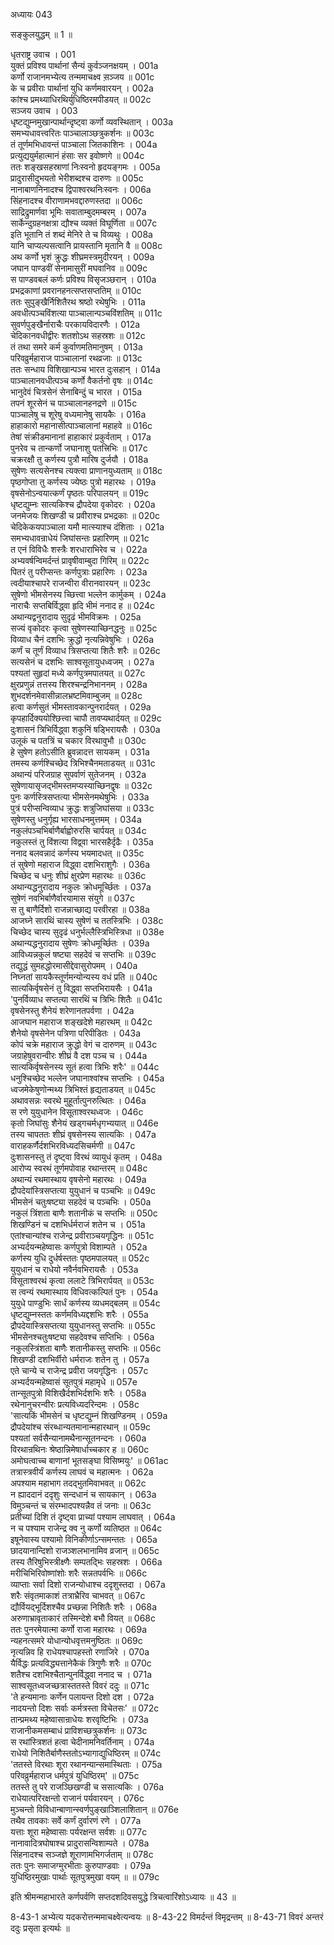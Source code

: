 अध्यायः 043

सङ्कुलयुद्धम् ॥ 1 ॥

धृतराष्ट्र उवाच ।	001  
युक्तं प्रविश्य पार्थानां सैन्यं कुर्वञ्जनक्षयम् ।	001a  
कर्णो राजानमभ्येत्य तन्ममाचक्ष्व स़ञ्जय ॥	001c  
के च प्रवीराः पार्थानां युधि कर्णमवारयन् ।	002a  
कांश्च प्रमथ्याधिरथिर्युधिष्ठिरमपीडयत् ॥	002c  
सञ्जय उवाच ।	003  
धृष्टद्युम्नमुखान्पार्थान्दृष्ट्वा कर्णो व्यवस्थितान् ।	003a  
समभ्यधावत्त्वरितः पाञ्चालाञ्छत्रुकर्शनः ॥	003c  
तं तूर्णमभिधावन्तं पाञ्चाला जितकाशिनः ।	004a  
प्रत्युद्ययुर्महात्मानं हंसाः सर इवोष्णगे ॥	004c  
ततः शङ्खसहस्राणां निःस्वनो हृदयङ्गमः ।	005a  
प्रादुरासीदुभयतो भेरीशब्दश्च दारुणः ॥	005c  
नानाबाणनिनादश्च द्विपाश्वरथनिःस्वनः ।	006a  
सिंहनादश्च वीराणामभवद्दारुणस्तदा ॥	006c  
साद्रिद्रुमार्णवा भूमिः सवाताम्बुदमम्बरम् ।	007a  
सार्केन्दुग्रहनक्षत्रा द्यौश्च व्यक्तं विघूर्णिता ॥	007c  
इति भूतानि तं शब्दं मेनिरे ते च विव्यथुः ।	008a  
यानि चाप्यल्पसत्वानि प्रायस्तानि मृतानि वै ॥	008c  
अथ कर्णो भृशं क्रुद्धः शीघ्रमस्त्रमुदीरयन् ।	009a  
जघान पाण्डवीं सेनामासुरीं मघवानिव ॥	009c  
स पाण्डवबलं कर्णः प्रविश्य विसृजञ्छरान् ।	010a  
प्रभद्रकाणां प्रवरानहनत्सप्तसप्ततिम् ॥	010c  
ततः सुपुङ्खैर्निशितैरथ श्रष्ठो रथेषुभिः ।	011a  
अवधीत्पञ्चविंशत्या पाञ्चालान्पञ्चविंशतिम् ॥	011c  
सुवर्णपुङ्खैर्नाराचैः परकायविदारणैः ।	012a  
चेदिकानवधीद्वीरः शतशोऽथ सहस्रशः ॥	012c  
तं तथा समरे कर्म कुर्वाणमतिमानुषम् ।	013a  
परिवव्रुर्महाराज पाञ्चालानां रथव्रजाः ॥	013c  
ततः सन्धाय विशिखान्पञ्च भारत दुःसहान् ।	014a  
पाञ्चालानवधीत्पञ्च कर्णो वैकर्तनो वृषः ॥	014c  
भानुदेवं चित्रसेनं सेनाबिन्दुं च भारत ।	015a  
तपनं शूरसेनं च पाञ्चालानहनद्रणे ॥	015c  
पाञ्चालेषु च शूरेषु वध्यमानेषु सायकैः ।	016a  
हाहाकारो महानासीत्पाञ्चालानां महाहवे ॥	016c  
तेषां संक्रीडमानानां हाहाकारं प्रकुर्वताम् ।	017a  
पुनरेव च तान्कर्णो जघानाशु पतत्त्रिभिः ॥	017c  
चक्ररक्षौ तु कर्णस्य पुत्रौ मारिष दुर्जयौ ।	018a  
सुषेणः सत्यसेनश्च त्यक्त्वा प्राणानयुध्यताम् ॥	018c  
पृष्ठगोप्ता तु कर्णस्य ज्येष्ठः पुत्रो महारथः ।	019a  
वृषसेनोऽन्वयात्कर्णं पृष्ठतः परिपालयन् ॥	019c  
धृष्टद्युम्नः सात्यकिश्च द्रौपदेया वृकोदरः ।	020a  
जनमेजयः शिखण्डी च प्रवीराश्च प्रभद्रकाः ॥	020c  
चेदिकेकयपाञ्चाला यमौ मात्स्याश्च दंशिताः ।	021a  
समभ्यधावन्राधेयं जिघांसन्तः प्रहारिणम् ॥	021c  
त एनं विविधैः शस्त्रैः शरधाराभिरेव च ।	022a  
अभ्यवर्षन्विमर्दन्तं प्रावृषीवाम्बुदा गिरिम् ॥	022c  
पितरं तु परीप्सन्तः कर्णपुत्राः प्रहारिणः ।	023a  
त्वदीयाश्चापरे राजन्वीरा वीरानवारयन् ॥	023c  
सुषेणो भीमसेनस्य च्छित्त्वा भल्लेन कार्मुकम् ।	024a  
नाराचैः सप्तबिर्विद्ध्वा हृदि भीमं ननाद ह ॥	024c  
अथान्यद्वनुरादाय सुदृढं भीमविक्रमः ।	025a  
सज्यं वृकोदरः कृत्वा सुषेणस्याच्छिनद्धनुः ॥	025c  
विव्याध चैनं दशभिः क्रुद्धो नृत्यन्निवेषुभिः ।	026a  
कर्णं च तूर्णं विव्याध त्रिसप्तत्या शितैः शरैः ॥	026c  
सत्यसेनं च दशभिः साश्वसूतायुधध्वजम् ।	027a  
पश्यतां सुहृदां मध्ये कर्णपुत्रमपातयत् ॥	027c  
क्षुरप्रणुन्नं तत्तस्य शिरश्चन्द्रनिभाननम् ।	028a  
शुभदर्शनमेवासीन्नालभ्रष्टमिवाम्बुजम् ॥	028c  
हत्वा कर्णसुतं भीमस्तावकान्पुनरार्दयत् ।	029a  
कृपहार्दिक्ययोश्छित्त्वा चापौ तावप्यथार्दयत् ॥	029c  
दुःशासनं त्रिभिर्विद्ध्वा शकुनिं षड्भिरायसैः ।	030a  
उलूकं च पतत्रिं च चकार विरथावुभौ ॥	030c  
हे सुषेण हतोऽसीति ब्रुवन्नादत्त सायकम् ।	031a  
तमस्य कर्णश्चिच्छेद त्रिभिश्चैनमताडयत् ॥	031c  
अथान्यं परिजग्राह सुपर्वाणं सुतेजनम् ।	032a  
सुषेणायासृजद्भीमस्तमप्यस्याच्छिनद्वृषः ॥	032c  
पुनः कर्णस्त्रिसप्तत्या भीमसेनमथेषुभिः ।	033a  
पुत्रं परीप्सन्विव्याध क्रुद्धः शत्रुजिघांसया ॥	033c  
सुषेणस्तु धनुर्गृह्य भारसाधनमुत्तमम् ।	034a  
नकुलंपञ्चभिर्बाणैर्बाह्वोरुरसि चार्पयत् ॥	034c  
नकुलस्तं तु विंशत्या विद्व्वा भारसहैर्दृढैः ।	035a  
ननाद बलवन्नादं कर्णस्य भयमादधत् ॥	035c  
तं सुषेणो महाराज विद्ध्वा दशभिराशुगैः ।	036a  
चिच्छेद च धनुः शीघ्रं क्षुरप्रेण महारथः ॥	036c  
अथान्यद्धनुरादाय नकुलः क्रोधमूर्च्छितः ।	037a  
सुषेणं नवभिर्बाणैर्वारयामास संयुगे ॥	037c  
स तु बाणैर्दिशो राजन्नाच्छाद्य परवीरहा ॥	038a  
आजघ्ने सारथिं चास्य सुषेणं च ततस्त्रिभिः ।	038c  
चिच्छेद चास्य सुदृढं धनुर्भल्लैस्त्रिभिस्त्रिधा ॥	038e  
अथान्यद्धनुरादाय सुषेणः क्रोधमूर्च्छितः ।	039a  
आविध्यन्नकुलं षष्ट्या सहदेवं च सप्तभिः ॥	039c  
तद्युद्धं सुमहद्धोरमासीद्देवासुरोपमम् ।	040a  
निघ्नतां सायकैस्तूर्णमन्योन्यस्य वधं प्रति ॥	040c  
सात्यकिर्वृषसेनं तु विद्ध्वा सप्तभिरायसैः ।	041a  
\'पुनर्विव्याध सप्तत्या सारथिं च त्रिभिः शितैः ॥	041c  
वृषसेनस्तु शैनेयं शरेणानतपर्वणा ।	042a  
आजघान महाराज शङ्खदेशे महारथम् ॥	042c  
शैनेयो वृषसेनेन पत्रिणा परिपीडितः ।	043a  
कोपं चक्रे महाराज क्रुद्धो वेगं च दारुणम् ॥	043c  
जग्राहेषुवरान्वीरः शीघ्रं वै दश पञ्च च ।	044a  
सात्यकिर्वृषसेनस्य सूतं हत्वा त्रिभिः शरैः\' ॥	044c  
धनुश्चिच्छेद भल्लेन जघानाश्वांश्च सप्तभिः ।	045a  
ध्वजमेकेषुणोन्मथ्य त्रिभिश्तं हृद्यताडयत् ॥	045c  
अथावसन्नः स्वरथे मुहूर्तात्पुनरुत्थितः ।	046a  
स रणे युयुधानेन विसूताश्वरथध्वजः ।	046c  
कृतो जिघांसुः शैनेयं खड्गचर्मधृगभ्ययात् ॥	046e  
तस्य चापततः शीघ्रं वृषसेनस्य सात्यकिः ।	047a  
वाराहकर्णैर्दशभिरविध्यदसिचर्मणी ॥	047c  
दुःशासनस्तु तं दृष्ट्वा विरथं व्यायुधं कृतम् ।	048a  
आरोप्य स्वरथं तूर्णमपोवाह रथान्तरम् ॥	048c  
अथान्यं रथमास्थाय वृषसेनो महारथः ।	049a  
द्रौपदेयांस्त्रिसप्तत्या युयुधानं च पञ्चभिः ॥	049c  
भीमसेनं चतुःषष्ट्या सहदेवं च पञ्चभिः ।	050a  
नकुलं त्रिंशता बाणैः शतानीकं च सप्तभिः ॥	050c  
शिखण्डिनं च दशभिर्धर्मराजं शतेन च ।	051a  
एतांश्चान्यांश्च राजेन्द्र प्रवीराञ्चयगृद्धिनः ॥	051c  
अभ्यर्दयन्महेष्वासः कर्णपुत्रो विशाम्पते ।	052a  
कर्णस्य युधि दुर्धर्षस्ततः पृष्ठमपालयत् ॥	052c  
युयुधानं च राधेयो नवैर्नवभिरायसैः ।	053a  
विसूताश्वरथं कृत्वा ललाटे त्रिभिरार्पयत् ॥	053c  
स त्वन्यं रथमास्थाय विधिवत्कल्पितं पुनः ।	054a  
युयुधे पाण्डुभिः सार्धं कर्णस्य व्यधमद्बलम् ॥	054c  
धृष्टद्युम्नस्ततः कर्णमविध्यद्दशभिः शरैः ।	055a  
द्रौपदेयास्त्रिसप्तत्या युयुधानस्तु सप्तभिः ॥	055c  
भीमसेनश्चतुःषष्ट्या सहदेवश्च सप्तिभिः ।	056a  
नकुलस्त्रिंशता बाणैः शतानीकस्तु सप्तभिः ॥	056c  
शिखण्डी दशभिर्वीरो धर्मराजः शतेन तु ।	057a  
एते चान्ये च राजेन्द्र प्रवीरा जयगृद्धिनः ।	057c  
अभ्यर्दयन्महेष्वासं सूतपुत्रं महामृधे ॥	057e  
तान्सूतपुत्रो विशिखैर्दशभिर्दशभिः शरैः ।	058a  
रथेनानुचरन्वीरः प्रत्यविध्यदरिन्दमः ।	058c  
\'सात्यकिं भीमसेनं च धृष्टद्युम्नं शिखण्डिनम् ।	059a  
द्रौपदेयांश्च संरब्धान्यतमानान्महारथान् ॥	059c  
पश्यतां सर्वसैन्यानामथैनान्सूतनन्दनः ।	060a  
विरथान्रथिनः श्रेष्ठान्निमेषार्धाच्चकार ह ॥	060c  
अमोघत्वाच्च बाणानां भूतसङ्घा विसिष्मयुः\' ॥	061ac  
तत्रास्त्रवीर्यं कर्णस्य लाघवं च महात्मनः ।	062a  
अपश्याम महाभाग तदद्भुतमिवाभवत् ॥	062c  
न ह्याददानं ददृशुः सन्दधानं च सायकान् ।	063a  
विमुञ्चन्तं च संरम्भादपश्यन्नैव तं जनाः ॥	063c  
प्रतीच्यां दिशि तं दृष्ट्वा प्राच्यां पश्याम लाघवात् ।	064a  
न च पश्याम राजेन्द्र क्व नु कर्णो व्यतिष्ठत ॥	064c  
इषूनेवास्य पश्यामो विनिकीर्णाऽन्समन्ततः ।	065a  
छादयानान्दिशो राजञ्शलभानामिव व्रजान् ॥	065c  
तस्य तैरिषुभिस्त्रीक्ष्णैः सम्पतद्भिः सहस्रशः ।	066a  
मरीचिभिरिवोष्णांशोः शरैः सन्नतपर्वभिः ॥	066c  
व्याप्ताः सर्वा दिशो राजन्योधाश्च ददृशुस्तदा ।	067a  
शरैः संवृतमाकाशं तत्राभ्रैरिव चाभवत् ॥	067c  
द्यौर्वियद्भूर्दिशश्चैव प्रच्छन्ना निशितैः शरैः ।	068a  
अरुणाभ्रावृताकारं तस्मिन्देशे बभौ वियत् ॥	068c  
ततः पुनरमेयात्मा कर्णो राजा महारथः ।	069a  
न्यहनत्समरे योधान्योधवृत्तमनुष्ठितः ॥	069c  
नृत्यन्निव हि राधेयश्चापहस्तो रणाजिरे ।	070a  
यैर्विद्धः प्रत्यविद्ध्यत्तानेकैकं त्रिगुणैः शरैः ॥	070c  
शतैश्च दशभिश्चैतान्पुनर्विद्ध्वा ननाद च ।	071a  
साश्वसूतध्वजच्छत्रास्ततस्ते विवरं ददुः ॥	071c  
\'ते हन्यमानाः कर्णेन पलायन्त दिशो दश ।	072a  
नादयन्तो दिशः सर्वाः कर्मत्रस्ता विचेतसः\' ॥	072c  
तान्प्रमथ्य महेष्वासान्राधेयः शरवृष्टिभिः ।	073a  
राजानीकमसम्बाधं प्राविशच्छत्रुकर्शनः ॥	073c  
स रथांस्त्रिशतं हत्वा चेदीनामनिवर्तिनाम् ।	074a  
राधेयो निशितैर्बाणैस्ततोऽभ्यागाद्युधिष्ठिरम् ॥	074c  
\'ततस्ते विरथाः शूरा रथानन्यान्समास्थिताः ।	075a  
परिवव्रुर्महाराज धर्मपुत्रं युधिष्ठिरम्\' ॥	075c  
ततस्ते तु परे राजञ्छिखण्डी च ससात्यकिः ।	076a  
राधेयात्परिरक्षन्तो राजानं पर्यवारयन् ।	076c  
मुञ्चन्तो विविधान्बाणान्स्वर्णपुङ्खाञ्शिलाशितान् ॥	076e  
तथैव तावकाः सर्वे कर्णं दुर्वारणं रणे ।	077a  
यत्ताः शूरा महेष्वासाः पर्यरक्षन्त सर्वशः ॥	077c  
नानावादित्रघोषाश्च प्रादुरासन्विशाम्पते ।	078a  
सिंहनादश्च सञ्जज्ञे शूराणामभिगर्जताम् ॥	078c  
ततः पुनः समाजग्मुरभीताः कुरुपाण्डवाः ।	079a  
युधिष्ठिरमुखाः पार्थाः सूतपुत्रमुखा वयम् ॥ ॥	079c  

इति श्रीमन्महाभारते कर्णपर्वणि सप्तदशदिवसयुद्धे त्रिचत्वारिंशोऽध्यायः ॥ 43 ॥

8-43-1 अभ्येत्य यदकरोत्तन्ममाचक्ष्वेत्यन्वयः ॥ 8-43-22 विमर्दन्तं विमृद्रन्तम् ॥ 8-43-71 विवरं अन्तरं ददुः प्रसृता इत्यर्थः ॥
